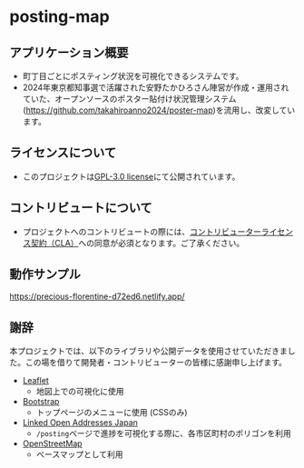 # posting-map
## アプリケーション概要
* 町丁目ごとにポスティング状況を可視化できるシステムです。
* 2024年東京都知事選で活躍された安野たかひろさん陣営が作成・運用されていた、オープンソースのポスター貼付け状況管理システム(https://github.com/takahiroanno2024/poster-map)を流用し、改変しています。

## ライセンスについて
* このプロジェクトは[GPL-3.0 license](https://github.com/mori-yosuke-kokumin/posting-map/blob/main/LICENSE)にて公開されています。

## コントリビュートについて
* プロジェクトへのコントリビュートの際には、[コントリビューターライセンス契約（CLA）](https://github.com/mori-yosuke-kokumin/posting-map/blob/main/CLA.md)への同意が必須となります。ご了承ください。

## 動作サンプル
https://precious-florentine-d72ed6.netlify.app/

## 謝辞
本プロジェクトでは、以下のライブラリや公開データを使用させていただきました。この場を借りて開発者・コントリビューターの皆様に感謝申し上げます。
- [Leaflet](https://leafletjs.com/)
    - 地図上での可視化に使用
- [Bootstrap](https://getbootstrap.jp/)
    - トップページのメニューに使用 (CSSのみ)
- [Linked Open Addresses Japan](https://uedayou.net/loa/)
    - `/posting`ページで進捗を可視化する際に、各市区町村のポリゴンを利用
- [OpenStreetMap](https://www.openstreetmap.org/copyright)
    - ベースマップとして利用

